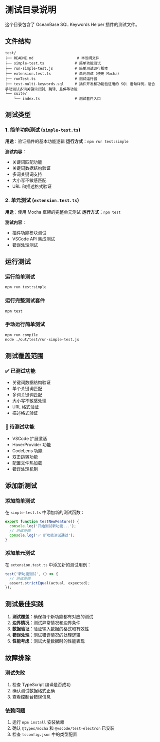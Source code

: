 # 测试目录说明

这个目录包含了 OceanBase SQL Keywords Helper 插件的测试文件。

## 文件结构

```text
test/
├── README.md                    # 本说明文件
├── simple-test.ts              # 简单功能测试
├── run-simple-test.js          # 简单测试运行脚本
├── extension.test.ts           # 单元测试（使用 Mocha）
├── runTest.ts                  # 测试运行器
├── test-multi-keywords.sql     # 插件开发和功能验证用的 SQL 语句样例，适合手动测试多词关键词识别、跳转、悬停等功能
└── suite/
    └── index.ts                # 测试套件入口
```

## 测试类型

### 1. 简单功能测试 (`simple-test.ts`)

**用途**：验证插件的基本功能逻辑
**运行方式**：`npm run test:simple`

**测试内容**：

- 关键词匹配功能
- 关键词数据结构验证
- 多词关键词支持
- 大小写不敏感匹配
- URL 和描述格式验证

### 2. 单元测试 (`extension.test.ts`)

**用途**：使用 Mocha 框架的完整单元测试
**运行方式**：`npm test`

**测试内容**：

- 插件功能模块测试
- VSCode API 集成测试
- 错误处理测试

## 运行测试

### 运行简单测试

```bash
npm run test:simple
```

### 运行完整测试套件

```bash
npm test
```

### 手动运行简单测试

```bash
npm run compile
node ./out/test/run-simple-test.js
```

## 测试覆盖范围

### ✅ 已测试功能

- 关键词数据结构验证
- 单个关键词匹配
- 多词关键词匹配
- 大小写不敏感处理
- URL 格式验证
- 描述格式验证

### 🔄 待测试功能

- VSCode 扩展激活
- HoverProvider 功能
- CodeLens 功能
- 双击跳转功能
- 配置文件热加载
- 错误处理机制

## 添加新测试

### 添加简单测试

在 `simple-test.ts` 中添加新的测试函数：

```typescript
export function testNewFeature() {
  console.log('开始测试新功能...');
  // 测试逻辑
  console.log('✅ 新功能测试通过');
}
```

### 添加单元测试

在 `extension.test.ts` 中添加新的测试用例：

```typescript
test('新功能测试', () => {
  // 测试逻辑
  assert.strictEqual(actual, expected);
});
```

## 测试最佳实践

1. **测试覆盖**：确保每个新功能都有对应的测试
2. **边界情况**：测试异常情况和边界条件
3. **数据验证**：验证输入数据的格式和有效性
4. **错误处理**：测试错误情况的处理逻辑
5. **性能考虑**：测试大量数据时的性能表现

## 故障排除

### 测试失败

1. 检查 TypeScript 编译是否成功
2. 确认测试数据格式正确
3. 查看控制台错误信息

### 依赖问题

1. 运行 `npm install` 安装依赖
2. 确认 `@types/mocha` 和 `@vscode/test-electron` 已安装
3. 检查 `tsconfig.json` 中的类型配置
